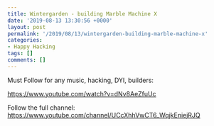 ```yaml
---
title: Wintergarden - building Marble Machine X
date: '2019-08-13 13:30:56 +0000'
layout: post
permalink: '/2019/08/13/wintergarden-building-marble-machine-x'
categories:
- Happy Hacking
tags: []
comments: []
---
```

Must Follow for any music, hacking, DYI, builders:

<https://www.youtube.com/watch?v=dNv8AeZfuUc>

Follow the full channel: 
<https://www.youtube.com/channel/UCcXhhVwCT6_WqjkEniejRJQ>
